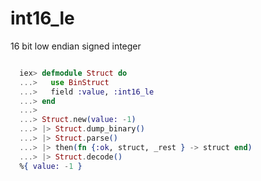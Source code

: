 # int16_le

16 bit low endian signed integer

```elixir

  iex> defmodule Struct do
  ...>   use BinStruct
  ...>   field :value, :int16_le
  ...> end
  ...>
  ...> Struct.new(value: -1)
  ...> |> Struct.dump_binary()
  ...> |> Struct.parse()
  ...> |> then(fn {:ok, struct, _rest } -> struct end)
  ...> |> Struct.decode()
  %{ value: -1 }

```
